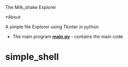 The Milk_shake Explorer

*About

A simple file Explorer using Tkinter in python

- The main program
	**[main.py](main.py)** - contains the main code 

# simple_shell
